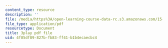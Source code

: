 ```yaml
---
content_type: resource
description: ''
file: /media/https%3A/open-learning-course-data-rc.s3.amazonaws.com/15-401-finance-theory-i-fall-2008/4f85df89827bfb83ff41b1b4ecaecbc4_a5PF2PcElV0.pdf
file_type: application/pdf
resourcetype: Document
title: 3play pdf file
uid: 4f85df89-827b-fb83-ff41-b1b4ecaecbc4
---
```

